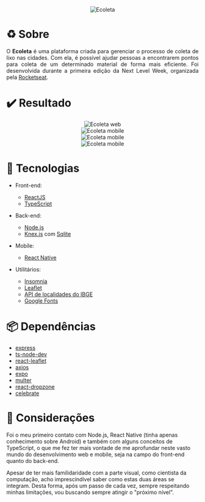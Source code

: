 <div align="center">
<img src="https://user-images.githubusercontent.com/38081852/83580830-6f63e200-a513-11ea-9a27-0a109ec1e4d0.png" alt="Ecoleta"/>
</div>

# :recycle: Sobre

<p align="justify">
O <strong>Ecoleta</strong> é uma plataforma criada para gerenciar o processo de coleta de lixo nas cidades. Com ela, é possível ajudar pessoas a encontrarem pontos para coleta de um determinado material de forma mais eficiente. Foi desenvolvida durante a primeira edição da Next Level Week, organizada pela <a href="https://rocketseat.com.br/" target="_blank">Rocketseat</a>.
</p>

# :heavy_check_mark: Resultado

<div align="center">
  <img src="web/ecoleta_preview.gif" alt="Ecoleta web">
</div>

<div align="center">
  <img src="mobile/mobile_preview_1.jpg" alt="Ecoleta mobile">
</div>
<div align="center">
  <img src="mobile/mobile_preview_2.jpg" alt="Ecoleta mobile">
</div>
<div align="center">
  <img src="mobile/mobile_preview_3.jpg" alt="Ecoleta mobile">
</div>

# :toolbox: Tecnologias

- Front-end:

  - [ReactJS](https://pt-br.reactjs.org/)
  - [TypeScript](https://www.typescriptlang.org/)

- Back-end:

  - [Node.js](https://nodejs.org/en/)
  - [Knex.js](http://knexjs.org/) com [Sqlite](https://www.sqlite.org/index.html)

- Mobile:

  - [React Native](https://reactnative.dev/)

- Utilitários:
  - [Insomnia](https://insomnia.rest/)
  - [Leaflet](https://leafletjs.com/)
  - [API de localidades do IBGE](https://servicodados.ibge.gov.br/api/docs/localidades?versao=1)
  - [Google Fonts](https://fonts.google.com/)

# :package: Dependências

- [express](https://expressjs.com/pt-br/)
- [ts-node-dev](https://github.com/whitecolor/ts-node-dev)
- [react-leaflet](https://react-leaflet.js.org/)
- [axios](https://github.com/axios/axios)
- [expo](https://expo.io/)
- [multer](https://github.com/expressjs/multer)
- [react-dropzone](https://github.com/react-dropzone/react-dropzone)
- [celebrate](https://github.com/arb/celebrate)

# :speech_balloon: Considerações

Foi o meu primeiro contato com Node.js, React Native (tinha apenas conhecimento sobre Android) e também com alguns conceitos de TypeScript, o que me fez ter mais vontade de me aprofundar neste vasto mundo do desenvolvimento web e mobile, seja na campo do front-end quanto do back-end.

Apesar de ter mais familidaridade com a parte visual, como cientista da computação, acho imprescindível saber como estas duas áreas se integram. Desta forma, após um passo de cada vez, sempre respeitando minhas limitações, vou buscando sempre atingir o "próximo nível".
